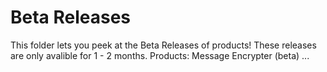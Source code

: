 # Beta Releases
This folder lets you peek at the Beta Releases of products! These releases are only avalible for 1 - 2 months.
Products:
Message Encrypter (beta)
...
